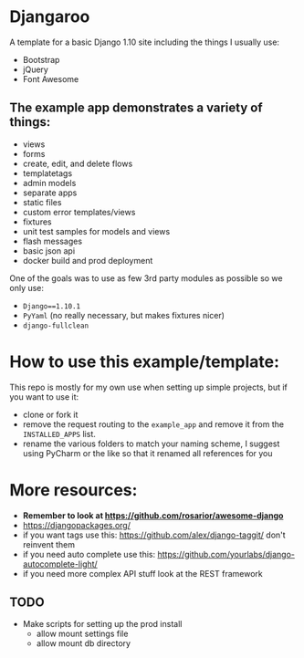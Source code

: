 # Djangaroo

A template for a basic Django 1.10 site including the things I usually 
use:

- Bootstrap
- jQuery
- Font Awesome

## The example app demonstrates a variety of things:

- views
- forms
- create, edit, and delete flows
- templatetags
- admin models
- separate apps
- static files
- custom error templates/views
- fixtures
- unit test samples for models and views
- flash messages
- basic json api
- docker build and prod deployment

One of the goals was to use as few 3rd party modules as possible so we 
only use:

- `Django==1.10.1`
- `PyYaml` (no really necessary, but makes fixtures nicer)
- `django-fullclean`

# How to use this example/template:

This repo is mostly for my own use when setting up simple projects, but 
if you want to use it:

- clone or fork it
- remove the request routing to the `example_app` and remove it from
the `INSTALLED_APPS` list. 
- rename the various folders to match your naming scheme, I suggest
using PyCharm or the like so that it renamed all references for you

# More resources:

- **Remember to look at https://github.com/rosarior/awesome-django**
- https://djangopackages.org/
- if you want tags use this: https://github.com/alex/django-taggit/ 
    don't reinvent them
- if you need auto complete use this: https://github.com/yourlabs/django-autocomplete-light/
- if you need more complex API stuff look at the REST framework
    
## TODO

- Make scripts for setting up the prod install
    - allow mount settings file 
    - allow mount db directory
